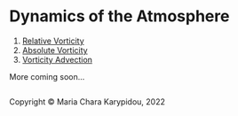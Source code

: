 # Dynamics of the Atmosphere

1) <a href="https://mariacharakarypidou.github.io/ClimateToolbox/Kinematics/RelativeVorticity.html"> Relative Vorticity </a>
2) <a href="https://mariacharakarypidou.github.io/ClimateToolbox/Kinematics/AbsoluteVorticity.html"> Absolute Vorticity </a>
3) <a href="https://mariacharakarypidou.github.io/ClimateToolbox/Kinematics/VorticityAdvection.html"> Vorticity Advection </a>

More coming soon...

<footer>
<p style="float:left; width: 100%;">
Copyright © Maria Chara Karypidou, 2022
</p>
</footer>

